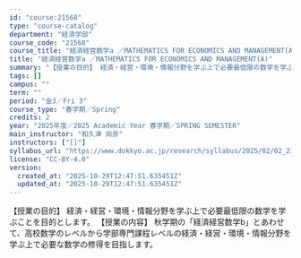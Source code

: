 ```yaml
---
id: "course:21568"
type: "course-catalog"
department: "経済学部"
course_code: "21568"
course_title: "経済経営数学a ／MATHEMATICS FOR ECONOMICS AND MANAGEMENT(A)"
title: "経済経営数学a ／MATHEMATICS FOR ECONOMICS AND MANAGEMENT(A)"
summary: "【授業の目的】 経済・経営・環境・情報分野を学ぶ上で必要最低限の数学を学ぶことを目的とします。 【授業の内容】 秋学期の「経済経営数学b」とあわせて、高校数学のレベルから学部専門課程レベルの経済・経営・環境・情報分野を学ぶ上で必要な数学の修…"
tags: []
campus: ""
term: ""
period: "金3／Fri 3"
course_type: "春学期／Spring"
credits: 2
year: "2025年度／2025 Academic Year 春学期／SPRING SEMESTER"
main_instructor: "和久津 尚彦"
instructors: ["[]"]
syllabus_url: "https://www.dokkyo.ac.jp/research/syllabus/2025/02/02_21568_ja_JP.html"
license: "CC-BY-4.0"
version:
  created_at: "2025-10-29T12:47:51.635451Z"
  updated_at: "2025-10-29T12:47:51.635451Z"
---
```

【授業の目的】 経済・経営・環境・情報分野を学ぶ上で必要最低限の数学を学ぶことを目的とします。 【授業の内容】 秋学期の「経済経営数学b」とあわせて、高校数学のレベルから学部専門課程レベルの経済・経営・環境・情報分野を学ぶ上で必要な数学の修得を目指します。

